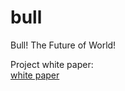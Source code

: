 # bull
Bull! The Future of World!


Project white paper:    
[white paper](http://www.bull3m.xyz/data/BULL%E7%99%BD%E7%9A%AE%E4%B9%A6.pdf)
